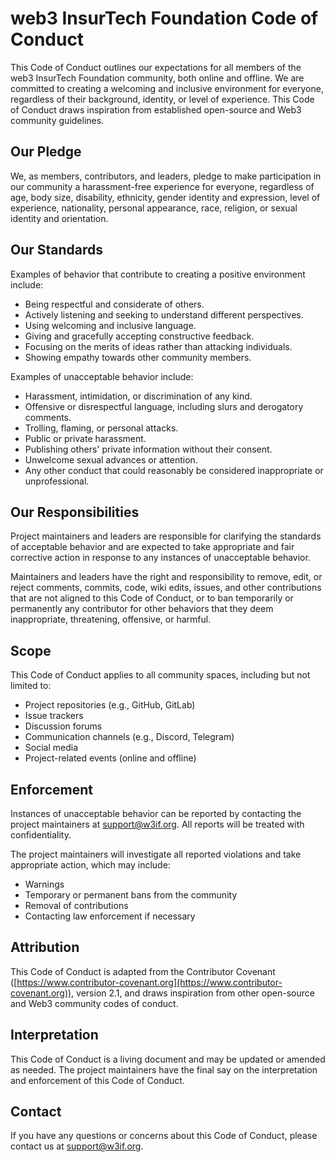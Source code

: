 # web3 InsurTech Foundation Code of Conduct

This Code of Conduct outlines our expectations for all members of the web3 InsurTech Foundation community, both online and offline. We are committed to creating a welcoming and inclusive environment for everyone, regardless of their background, identity, or level of experience.  This Code of Conduct draws inspiration from established open-source and Web3 community guidelines.

## Our Pledge

We, as members, contributors, and leaders, pledge to make participation in our community a harassment-free experience for everyone, regardless of age, body size, disability, ethnicity, gender identity and expression, level of experience, nationality, personal appearance, race, religion, or sexual identity and orientation.

## Our Standards

Examples of behavior that contribute to creating a positive environment include:

*   Being respectful and considerate of others.
*   Actively listening and seeking to understand different perspectives.
*   Using welcoming and inclusive language.
*   Giving and gracefully accepting constructive feedback.
*   Focusing on the merits of ideas rather than attacking individuals.
*   Showing empathy towards other community members.

Examples of unacceptable behavior include:

*   Harassment, intimidation, or discrimination of any kind.
*   Offensive or disrespectful language, including slurs and derogatory comments.
*   Trolling, flaming, or personal attacks.
*   Public or private harassment.
*   Publishing others' private information without their consent.
*   Unwelcome sexual advances or attention.
*   Any other conduct that could reasonably be considered inappropriate or unprofessional.

## Our Responsibilities

Project maintainers and leaders are responsible for clarifying the standards of acceptable behavior and are expected to take appropriate and fair corrective action in response to any instances of unacceptable behavior.

Maintainers and leaders have the right and responsibility to remove, edit, or reject comments, commits, code, wiki edits, issues, and other contributions that are not aligned to this Code of Conduct, or to ban temporarily or permanently any contributor for other behaviors that they deem inappropriate, threatening, offensive, or harmful.

## Scope

This Code of Conduct applies to all community spaces, including but not limited to:

*   Project repositories (e.g., GitHub, GitLab)
*   Issue trackers
*   Discussion forums
*   Communication channels (e.g., Discord, Telegram)
*   Social media
*   Project-related events (online and offline)

## Enforcement

Instances of unacceptable behavior can be reported by contacting the project maintainers at support@w3if.org. All reports will be treated with confidentiality.

The project maintainers will investigate all reported violations and take appropriate action, which may include:

*   Warnings
*   Temporary or permanent bans from the community
*   Removal of contributions
*   Contacting law enforcement if necessary

## Attribution

This Code of Conduct is adapted from the Contributor Covenant ([https://www.contributor-covenant.org](https://www.contributor-covenant.org)), version 2.1, and draws inspiration from other open-source and Web3 community codes of conduct.

## Interpretation

This Code of Conduct is a living document and may be updated or amended as needed. The project maintainers have the final say on the interpretation and enforcement of this Code of Conduct.

## Contact

If you have any questions or concerns about this Code of Conduct, please contact us at support@w3if.org.
